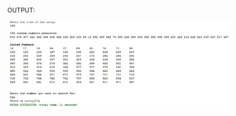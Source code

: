 
OUTPUT:

![alt text][img1]

[img1]:https://github.com/lvcc-dsa/Students/blob/master/BSIS/Ca%25C3%25B1eda-Mark-Paul/binary-search/Capture.JPG
